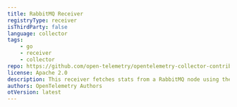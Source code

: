 ```yaml
---
title: RabbitMQ Receiver
registryType: receiver
isThirdParty: false
language: collector
tags:
    - go
    - receiver
    - collector
repo: https://github.com/open-telemetry/opentelemetry-collector-contrib/tree/main/receiver/rabbitmqreceiver
license: Apache 2.0
description: This receiver fetches stats from a RabbitMQ node using the RabbitMQ Management Plugin.
authors: OpenTelemetry Authors
otVersion: latest
---
```

